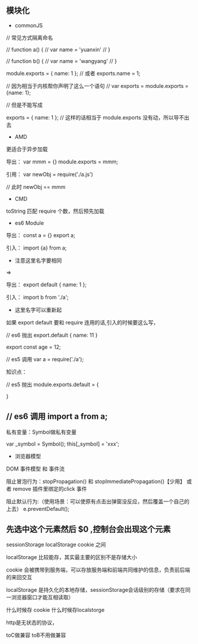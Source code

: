 ## 模块化

- commonJS

// 常见方式隔离命名

// function a() {
//     var name = 'yuanxin'
// }

// function b() {
//     var name = 'wangyang'
// }


module.exports = {
    name: 1
};
// 或者
exports.name = 1;

// 因为相当于内核帮你声明了这么一个语句
// var exports = module.exports = {name: 1};

// 但是不能写成

exports = {
    name: 1
};
// 这样的话相当于 module.exports 没有动，所以导不出去

- AMD

更适合于异步加载

导出：
var mmm = {}
module.exports = mmm;

引用：
var newObj = require('./a.js')

// 此时 newObj == mmm

- CMD

toString 匹配 require 个数，然后预先加载

- es6 Module

导出：
const a = {}
export a;

引入：
import {a} from a;

* 注意这里名字要相同

=>

导出：
export default {
    name: 1
};

引入：
import b from './a';

* 这里名字可以重新起

如果 export default 要和 require 连用的话,引入的时候要这么写，

// es6 抛出
export.default {
    name: 11
}

export const age = 12;

// es5 调用
var a = require('./a');


知识点：

// es5 抛出
module.exports.default = {

}

// es6 调用
import a from a;
---------------------------------------------

私有变量：Symbol做私有变量

var _symbol = Symbol();
this[_symbol] = 'xxx';

- 浏览器模型

DOM 事件模型 和 事件流

阻止冒泡行为：stopPropagation() 和 stopImmediatePropagation()【少用】
或者 remove 插件里绑定的click 事件

阻止默认行为:（使用场景：可以使原有点击出弹窗没反应，然后覆盖一个自己的上去）
e.preventDefault();

先选中这个元素然后 $0 ,控制台会出现这个元素
- 

sessionStorage localStorage cookie 之间

localStorage 比较能存，其实最主要的区别不是存储大小

cookie 会被携带到服务端，可以存放服务端和前端共同维护的信息，负责前后端的来回交互

localStorage 是持久化的本地存储，sessionStorage会话级别的存储（要求在同一浏览器窗口才能互相读取）

什么时候存 cookie 什么时候存localstorge

http是无状态的协议，

toC做兼容
toB不用做兼容












